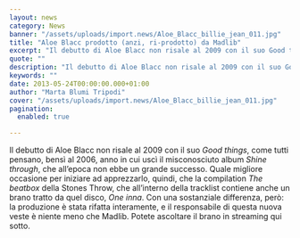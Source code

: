 ```yaml
---
layout: news
category: News
banner: "/assets/uploads/import.news/Aloe_Blacc_billie_jean_011.jpg"
title: "Aloe Blacc prodotto (anzi, ri-prodotto) da Madlib"
excerpt: "Il debutto di Aloe Blacc non risale al 2009 con il suo Good things, come tutti pensano, bensì al 2006, anno in cui uscì il misconosciuto album Shine through, che all’epoca non ebbe un grande successo. Quale migliore occasione per iniziare ad apprezzarlo, quindi, che la compilation The beatbox della Stones Throw, che all’interno della [&hellip"
quote: ""
description: "Il debutto di Aloe Blacc non risale al 2009 con il suo Good things, come tutti pensano, bensì al 2006, anno in cui uscì il misconosciuto album Shine through, che all’epoca non ebbe un grande successo. Quale migliore occasione per iniziare ad apprezzarlo, quindi, che la compilation The beatbox della Stones Throw, che all’interno della [&hellip"
keywords: ""
date: 2013-05-24T00:00:00.000+01:00
author: "Marta Blumi Tripodi"
cover: "/assets/uploads/import.news/Aloe_Blacc_billie_jean_011.jpg"
pagination:
  enabled: true

---
```


Il debutto di Aloe Blacc non risale al 2009 con il suo _Good things_, come tutti pensano, bensì al 2006, anno in cui uscì il misconosciuto album _Shine through_, che all’epoca non ebbe un grande successo. Quale migliore occasione per iniziare ad apprezzarlo, quindi, che la compilation _The beatbox_ della Stones Throw, che all’interno della tracklist contiene anche un brano tratto da quel disco, _One inna_. Con una sostanziale differenza, però: la produzione è stata rifatta interamente, e il responsabile di questa nuova veste è niente meno che Madlib. Potete ascoltare il brano in streaming qui sotto.

  